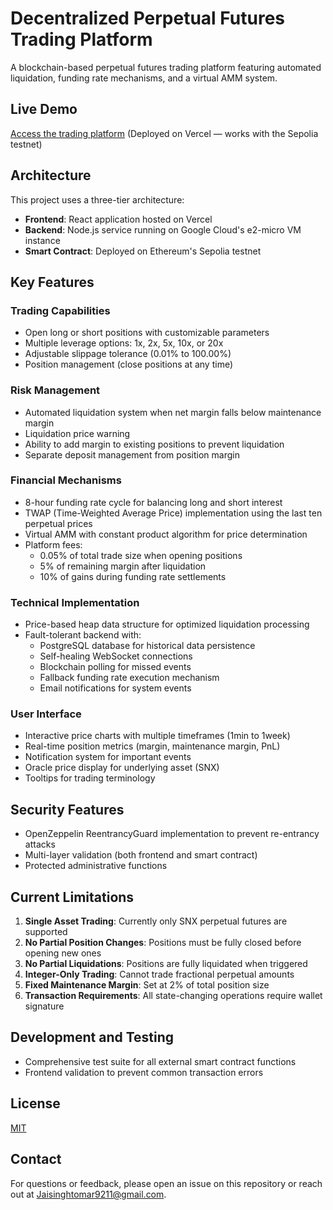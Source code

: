 # Decentralized Perpetual Futures Trading Platform

A blockchain-based perpetual futures trading platform featuring automated liquidation, funding rate mechanisms, and a virtual AMM system.

## Live Demo

[Access the trading platform](https://decentralised-perpetual-futures-trading-platform-frontend.vercel.app/) (Deployed on Vercel — works with the Sepolia testnet)

## Architecture

This project uses a three-tier architecture:

- **Frontend**: React application hosted on Vercel
- **Backend**: Node.js service running on Google Cloud's e2-micro VM instance
- **Smart Contract**: Deployed on Ethereum's Sepolia testnet

## Key Features

### Trading Capabilities

- Open long or short positions with customizable parameters
- Multiple leverage options: 1x, 2x, 5x, 10x, or 20x
- Adjustable slippage tolerance (0.01% to 100.00%)
- Position management (close positions at any time)

### Risk Management

- Automated liquidation system when net margin falls below maintenance margin
- Liquidation price warning
- Ability to add margin to existing positions to prevent liquidation
- Separate deposit management from position margin

### Financial Mechanisms

- 8-hour funding rate cycle for balancing long and short interest
- TWAP (Time-Weighted Average Price) implementation using the last ten perpetual prices
- Virtual AMM with constant product algorithm for price determination
- Platform fees:
  - 0.05% of total trade size when opening positions
  - 5% of remaining margin after liquidation
  - 10% of gains during funding rate settlements

### Technical Implementation

- Price-based heap data structure for optimized liquidation processing
- Fault-tolerant backend with:
  - PostgreSQL database for historical data persistence
  - Self-healing WebSocket connections
  - Blockchain polling for missed events
  - Fallback funding rate execution mechanism
  - Email notifications for system events

### User Interface

- Interactive price charts with multiple timeframes (1min to 1week)
- Real-time position metrics (margin, maintenance margin, PnL)
- Notification system for important events
- Oracle price display for underlying asset (SNX)
- Tooltips for trading terminology

## Security Features

- OpenZeppelin ReentrancyGuard implementation to prevent re-entrancy attacks
- Multi-layer validation (both frontend and smart contract)
- Protected administrative functions

## Current Limitations

1. **Single Asset Trading**: Currently only SNX perpetual futures are supported
2. **No Partial Position Changes**: Positions must be fully closed before opening new ones
3. **No Partial Liquidations**: Positions are fully liquidated when triggered
4. **Integer-Only Trading**: Cannot trade fractional perpetual amounts
5. **Fixed Maintenance Margin**: Set at 2% of total position size
6. **Transaction Requirements**: All state-changing operations require wallet signature

## Development and Testing

- Comprehensive test suite for all external smart contract functions
- Frontend validation to prevent common transaction errors

## License

[MIT](LICENSE)

## Contact

For questions or feedback, please open an issue on this repository or reach out at [Jaisinghtomar9211@gmail.com](mailto:Jaisinghtomar9211@gmail.com).
